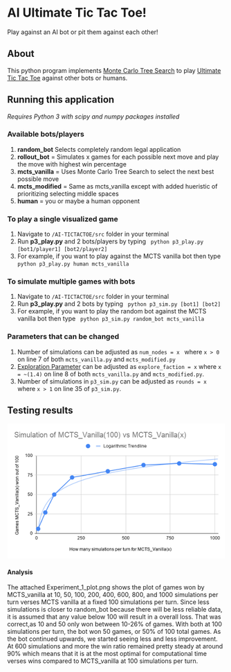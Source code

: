 # AI Ultimate Tic Tac Toe!

Play against an AI bot or pit them against each other!

## About

This python program implements [Monte Carlo Tree Search](https://en.wikipedia.org/wiki/Monte_Carlo_tree_search) to play [Ultimate Tic Tac Toe](https://mathwithbaddrawings.com/2013/06/16/ultimate-tic-tac-toe/) against other bots or humans.

## Running this application
*Requires Python 3 with scipy and numpy packages installed*

### Available bots/players
1. **random_bot** Selects completely random legal application
2. **rollout_bot** = Simulates x games for each possible next move and play the move with highest win percentage
3. **mcts_vanilla** = Uses Monte Carlo Tree Search to select the next best possible move
4. **mcts_modified** = Same as mcts_vanilla except with added hueristic of prioritizing selecting middle spaces
5. **human** = you or maybe a human opponent

### To play a single visualized game
1. Navigate to ```/AI-TICTACTOE/src``` folder in your terminal
2. Run **p3_play.py** and 2 bots/players by typing ``` python p3_play.py [bot1/player1] [bot2/player2]```
3. For example, if you want to play against the MCTS vanilla bot then type ``` python p3_play.py human mcts_vanilla```

### To simulate multiple games with bots
1. Navigate to ```/AI-TICTACTOE/src``` folder in your terminal
2. Run **p3_play.py** and 2 bots by typing ``` python p3_sim.py [bot1] [bot2]```
3. For example, if you want to play the random bot against the MCTS vanilla bot then type ``` python p3_sim.py random_bot mcts_vanilla```


### Parameters that can be changed
1. Number of simulations can be adjusted as ```num_nodes = x ``` where ```x > 0``` on line 7 of both ```mcts_vanilla.py``` and ```mcts_modified.py```
2. [Exploration Parameter](https://en.wikipedia.org/wiki/Monte_Carlo_tree_search#Exploration_and_exploitation) can be adjusted as ```explore_faction = x``` where ```x = ~(1.4)``` on line 8 of both ```mcts_vanilla.py``` and ```mcts_modified.py```.
3. Number of simulations in ```p3_sim.py``` can be adjusted as ```rounds = x``` where ```x > 1``` on line 35 of ```p3_sim.py```.


## Testing results
![100 simulations vs x simulations](https://github.com/chipmunkboi/AI-TicTacToe/blob/master/background/Experiment_1_plot.png?raw=true)

#### Analysis
The attached Experiment_1_plot.png shows the plot of games
won by MCTS_vanilla at 10, 50, 100, 200, 400, 600, 800, and 1000
simulations per turn verses MCTS vanilla at a fixed 100 simulations per turn.
Since less simulations is closer to random_bot because there will be less reliable
data, it is assumed that any value below 100 will result in a overall loss. 
That was correct,as 10 and 50 only won between 10-26% of games. 
With both at 100 simulations per turn, the bot won 50 games, 
or 50% of 100 total games. As the bot continued upwards, we started 
seeing less and less improvement. At 600 simulations and more
the win ratio remained pretty steady at around 90% which means that
it is at the most optimal for computational time verses wins compared 
to MCTS_vanilla at 100 simulations per turn.